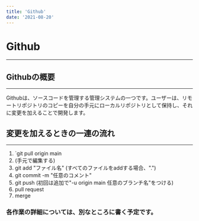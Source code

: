 ```yaml
---
title: 'Github'
date: '2021-08-20'
---
```


# Github
---

## Githubの概要
---

Githubは、ソースコードを管理する管理システムの一つです。ユーザーは、リモートリポジトリのコピーを自分の手元にローカルリポジトリとして保持し、それに変更を加えることで開発します。

## 変更を加えるときの一連の流れ
---

1. `git pull origin main
2. (手元で編集する)
3. git add "ファイル名" (すべてのファイルをaddする場合、".")
4. git commit -m "任意のコメント"
5. git push (初回は追加で"-u origin main 任意のブランチ名"をつける)
6. pull request
7. merge

### 各作業の詳細については、別なところに書く予定です。 